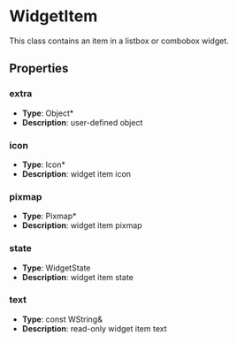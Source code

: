 # WidgetItem

This class contains an item in a listbox or combobox widget.

## Properties

### extra

- **Type**: Object*
- **Description**: user-defined object

### icon

- **Type**: Icon*
- **Description**: widget item icon

### pixmap

- **Type**: Pixmap*
- **Description**: widget item pixmap

### state

- **Type**: WidgetState
- **Description**: widget item state

### text

- **Type**: const WString&
- **Description**: read-only widget item text